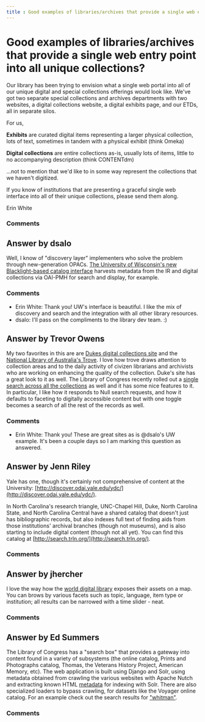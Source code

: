 ```yaml
---
title : Good examples of libraries/archives that provide a single web entry point into all unique collections?
---
```

Good examples of libraries/archives that provide a single web entry point into all unique collections?
=====================
Our library has been trying to envision what a single web portal into
all of our unique digital and special collections offerings would look
like. We've got two separate special collections and archives
departments with two websites, a digital collections website, a digital
exhibits page, and our ETDs, all in separate silos.

For us,

**Exhibits** are curated digital items representing a larger physical
collection, lots of text, sometimes in tandem with a physical exhibit
(think Omeka)

**Digital collections** are entire collections as-is, usually lots of
items, little to no accompanying description (think CONTENTdm)

...not to mention that we'd like to in some way represent the
collections that we haven't digitized.

If you know of institutions that are presenting a graceful single web
interface into all of their unique collections, please send them along.

Erin White

### Comments ###


Answer by dsalo
----------------
Well, I know of "discovery layer" implementers who solve the problem
through new-generation OPACs. [The University of Wisconsin's new
Blacklight-based catalog
interface](http://search.library.wisconsin.edu/) harvests metadata from
the IR and digital collections via OAI-PMH for search and display, for
example.

### Comments ###
* Erin White: Thank you! UW's interface is beautiful. I like the mix of discovery and
search and the integration with all other library resources.
* dsalo: I'll pass on the compliments to the library dev team. :)

Answer by Trevor Owens
----------------
My two favorites in this are are [Dukes digital collections
site](http://library.duke.edu/digitalcollections) and the [National
Library of Australia's Trove](http://trove.nla.gov.au/). I love how
trove draws attention to collection areas and to the daily activity of
civizen librarians and archivists who are working on enhancing the
quality of the collection. Duke's site has a great look to it as well.
The Library of Congress recently rolled out a [single search across all
the collections](http://www.loc.gov/search/?q=&fa=digitized%3atrue) as
well and it has some nice features to it. In particular, I like how it
responds to Null search requests, and how it defaults to faceting to
digitally accessible content but with one toggle becomes a search of all
the rest of the records as well.

### Comments ###
* Erin White: Thank you! These are great sites as is @dsalo's UW example. It's been a
couple days so I am marking this question as answered.

Answer by Jenn Riley
----------------
Yale has one, though it's certainly not comprehensive of content at the
University:
[http://discover.odai.yale.edu/ydc/](http://discover.odai.yale.edu/ydc/).

In North Carolina's research triangle, UNC-Chapel Hill, Duke, North
Carolina State, and North Carolina Central have a shared catalog that
doesn't just has bibliographic records, but also indexes full text of
finding aids from those institutions' archival branches (though not
museums), and is also starting to include digital content (though not
all yet). You can find this catalog at
[http://search.trln.org/](http://search.trln.org/).

### Comments ###

Answer by jhercher
----------------
I love the way how the [world digital library](http://www.wdl.org/)
exposes their assets on a map. You can brows by various facets such as
topic, language, item type or institution; all results can be narrowed
with a time slider - neat.

### Comments ###

Answer by Ed Summers
----------------
The Library of Congress has a "search box" that provides a gateway into
content found in a variety of subsystems (the online catalog, Prints and
Photographs catalog, Thomas, the Veterans History Project, American
Memory, etc). The web application is built using Django and Solr, using
metadata obtained from crawling the various websites with Apache Nutch
and extracting known HTML
[metadata](http://www.loc.gov/standards/mdc/docs/html-metatags.pdf) for
indexing with Solr. There are also specialized loaders to bypass
crawling, for datasets like the Voyager online catalog. For an example
check out the search results for
["whitman"](http://www.loc.gov/search/?q=whitman&fa=digitized%3Atrue).

### Comments ###

